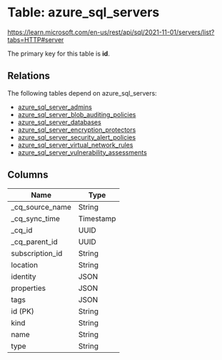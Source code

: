# Table: azure_sql_servers

https://learn.microsoft.com/en-us/rest/api/sql/2021-11-01/servers/list?tabs=HTTP#server

The primary key for this table is **id**.

## Relations

The following tables depend on azure_sql_servers:
  - [azure_sql_server_admins](azure_sql_server_admins)
  - [azure_sql_server_blob_auditing_policies](azure_sql_server_blob_auditing_policies)
  - [azure_sql_server_databases](azure_sql_server_databases)
  - [azure_sql_server_encryption_protectors](azure_sql_server_encryption_protectors)
  - [azure_sql_server_security_alert_policies](azure_sql_server_security_alert_policies)
  - [azure_sql_server_virtual_network_rules](azure_sql_server_virtual_network_rules)
  - [azure_sql_server_vulnerability_assessments](azure_sql_server_vulnerability_assessments)

## Columns

| Name          | Type          |
| ------------- | ------------- |
|_cq_source_name|String|
|_cq_sync_time|Timestamp|
|_cq_id|UUID|
|_cq_parent_id|UUID|
|subscription_id|String|
|location|String|
|identity|JSON|
|properties|JSON|
|tags|JSON|
|id (PK)|String|
|kind|String|
|name|String|
|type|String|